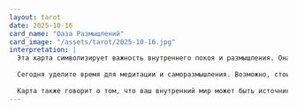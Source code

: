 ```yaml
---
layout: tarot
date: 2025-10-16
card_name: "Оаза Размышлений"
card_image: "/assets/tarot/2025-10-16.jpg"
interpretation: |
  Эта карта символизирует важность внутреннего покоя и размышления. Она приглашает нас остановиться и посмотреть внутрь себя, в то время как внешние события могут быть шумными и хаотичными. Оаза — это место восстановления, где мы можем утолить жажду понимания и ясности.
  
  Сегодня уделите время для медитации и саморазмышления. Возможно, стоит уйти от суеты обыденной жизни и позволить себе насладиться тишиной. Ваша интуиция сильна, и ответы на ваши вопросы могут прийти, если вы позволите себе немного времени наедине с собой. Это также может быть знаковым днем для пересмотра целей и устремлений — стать более осознанным в своих желаниях и намерениях.
  
  Карта также говорит о том, что ваш внутренний мир может быть источником силы. Возможно, честная практика саморефлексии поможет вам справиться с проблемами, которые вы испытываете. Не забывайте, что важно прислушиваться к своим чувствах и желаниям — именно они подскажут вам верный путь, который стоит выбрать. Будьте открыты к ощущениям, которые могут возникнуть, и найдите радость в процессе самооткрытия.
---
```

